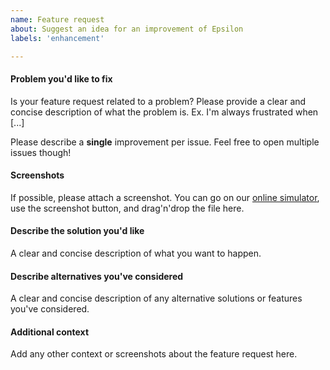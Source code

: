 ```yaml
---
name: Feature request
about: Suggest an idea for an improvement of Epsilon
labels: 'enhancement'

---
```

#### Problem you'd like to fix
Is your feature request related to a problem? Please provide a clear and concise description of what the problem is. Ex. I'm always frustrated when [...]

Please describe a **single** improvement per issue. Feel free to open multiple issues though!

#### Screenshots
If possible, please attach a screenshot. You can go on our [online simulator](https://www.numworks.com/simulator), use the screenshot button, and drag'n'drop the file here.

#### Describe the solution you'd like
A clear and concise description of what you want to happen.

#### Describe alternatives you've considered
A clear and concise description of any alternative solutions or features you've considered.

#### Additional context
Add any other context or screenshots about the feature request here.
